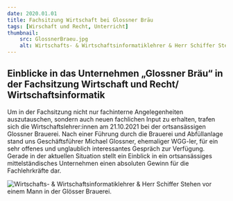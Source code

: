 ```yaml
---
date: 2020.01.01
title: Fachsitzung Wirtschaft bei Glossner Bräu
tags: [Wirschaft und Recht, Unterricht]
thumbnail:
    src: GlossnerBraeu.jpg
    alt: Wirtschafts- & Wirtschaftsinformatiklehrer & Herr Schiffer Stehen vor einem Mann in der Glösser Brauerei. 
---
```


<h2>Einblicke in das Unternehmen „Glossner Bräu“ in der Fachsitzung Wirtschaft und Recht/ Wirtschaftsinformatik </h2>

<p>Um in der Fachsitzung nicht nur fachinterne Angelegenheiten auszutauschen, sondern auch neuen fachlichen Input zu erhalten, trafen sich die Wirtschaftslehrer:innen am 21.10.2021 bei der ortsansässigen Glossner Brauerei. Nach einer Führung durch die Brauerei und Abfüllanlage stand uns Geschäftsführer Michael Glossner, ehemaliger WGG-ler, für ein sehr offenes und unglaublich interessantes Gespräch zur Verfügung. Gerade in der aktuellen Situation stellt ein Einblick in ein ortsansässiges mittelständisches Unternehmen einen absoluten Gewinn für die Fachlehrkräfte dar.</p>

<img src= "/images/GlossnerBraeu.jpg" alt="Wirtschafts- & Wirtschaftsinformatiklehrer & Herr Schiffer Stehen vor einem Mann in der Glösser Brauerei. "/>